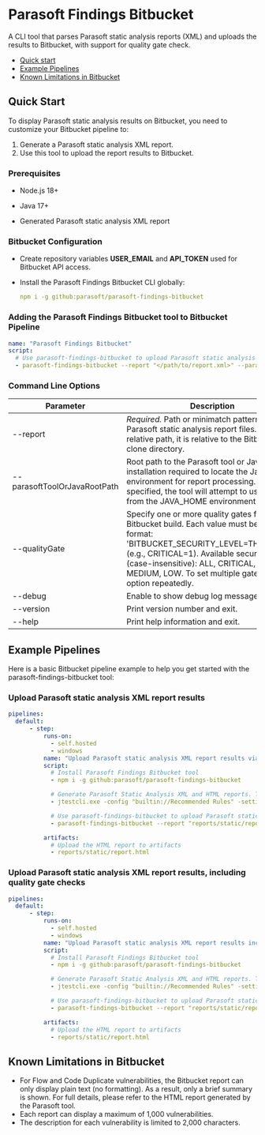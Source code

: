 # Parasoft Findings Bitbucket
A CLI tool that parses Parasoft static analysis reports (XML) and uploads the results to Bitbucket, with support for quality gate check.

- [Quick start](#quick-start)
- [Example Pipelines](#example-pipelines)
- [Known Limitations in Bitbucket](#known-limitations)

## <a name="quick-start"></a> Quick Start
To display Parasoft static analysis results on Bitbucket, you need to customize your Bitbucket pipeline to:
  1. Generate a Parasoft static analysis XML report.
  2. Use this tool to upload the report results to Bitbucket.

### Prerequisites
- Node.js 18+

- Java 17+

- Generated Parasoft static analysis XML report

### Bitbucket Configuration
- Create repository variables **USER_EMAIL** and **API_TOKEN** used for Bitbucket API access.

- Install the Parasoft Findings Bitbucket CLI globally:
    ```yaml
    npm i -g github:parasoft/parasoft-findings-bitbucket
    ```

### Adding the Parasoft Findings Bitbucket tool to Bitbucket Pipeline
```yaml
name: "Parasoft Findings Bitbucket"
script:
  # Use parasoft-findings-bitbucket to upload Parasoft static analysis XML report results to Bitbucket
  - parasoft-findings-bitbucket --report "</path/to/report.xml>" --parasoftToolOrJavaRootPath "<path/to/parasoftTool>" --debug
```

### Command Line Options

| Parameter                    | Description                                                                                                                                                                                                                                                                             |
|------------------------------|-----------------------------------------------------------------------------------------------------------------------------------------------------------------------------------------------------------------------------------------------------------------------------------------|
| --report                     | *Required.* Path or minimatch pattern to locate Parasoft static analysis report files. If using a relative path, it is relative to the Bitbucket clone directory.                                                                                                                       |
| --parasoftToolOrJavaRootPath | Root path to the Parasoft tool or Java installation required to locate the Java environment for report processing. If not specified, the tool will attempt to use the path from the JAVA_HOME environment variable.                                                                     |
| --qualityGate                | Specify one or more quality gates for the Bitbucket build. Each value must be in the format: 'BITBUCKET_SECURITY_LEVEL=THRESHOLD' (e.g., CRITICAL=1). Available security levels (case-insensitive): ALL, CRITICAL, HIGH, MEDIUM, LOW. To set multiple gates, use the option repeatedly. |
| --debug                      | Enable to show debug log messages.                                                                                                                                                                                                                                                      |
| --version                    | Print version number and exit.                                                                                                                                                                                                                                                          |
| --help                       | Print help information and exit.                                                                                                                                                                                                                                                        |

## <a name="example-pipelines"></a> Example Pipelines
Here is a basic Bitbucket pipeline example to help you get started with the parasoft-findings-bitbucket tool:

### Upload Parasoft static analysis XML report results
```yaml
pipelines:
  default:
      - step:
          runs-on:
            - self.hosted
            - windows
          name: "Upload Parasoft static analysis XML report results via Parasoft Findings Bitbucket"
          script:
            # Install Parasoft Findings Bitbucket tool
            - npm i -g github:parasoft/parasoft-findings-bitbucket

            # Generate Parasoft Static Analysis XML and HTML reports. The HTML report provides detailed information on Flow and Code Duplicate vulnerabilities
            - jtestcli.exe -config "builtin://Recommended Rules" -settings "localsettings.properties" -data "demo.data.json" -report "reports/static/report.xml" -property report.format=xml,html

            # Use parasoft-findings-bitbucket to upload Parasoft static analysis XML report results to Bitbucket
            - parasoft-findings-bitbucket --report "reports/static/report.xml" --parasoftToolOrJavaRootPath "C:/Java/jdk-17" --debug

          artifacts:
            # Upload the HTML report to artifacts
            - reports/static/report.html
```

### Upload Parasoft static analysis XML report results, including quality gate checks
```yaml
pipelines:
  default:
      - step:
          runs-on:
            - self.hosted
            - windows
          name: "Upload Parasoft static analysis XML report results including quality gate checks via Parasoft Findings Bitbucket"
          script:
            # Install Parasoft Findings Bitbucket tool
            - npm i -g github:parasoft/parasoft-findings-bitbucket

            # Generate Parasoft Static Analysis XML and HTML reports. The HTML report provides detailed information on Flow and Code Duplicate vulnerabilities
            - jtestcli.exe -config "builtin://Recommended Rules" -settings "localsettings.properties" -data "demo.data.json" -report "reports/static/report.xml" -property report.format=xml,html

            # Use parasoft-findings-bitbucket to upload Parasoft static analysis XML report results to Bitbucket, and check quality gates
            - parasoft-findings-bitbucket --report "reports/static/report.xml" --parasoftToolOrJavaRootPath "C:/Java/jdk-17" --qualityGate "ALL=5" --qualityGate "CRITICAL=1" --debug

          artifacts:
            # Upload the HTML report to artifacts
            - reports/static/report.html
```

## <a name="known-limitations"></a> Known Limitations in Bitbucket
- For Flow and Code Duplicate vulnerabilities, the Bitbucket report can only display plain text (no formatting). As a result, only a brief summary is shown. For full details, please refer to the HTML report generated by the Parasoft tool.
- Each report can display a maximum of 1,000 vulnerabilities.
- The description for each vulnerability is limited to 2,000 characters.